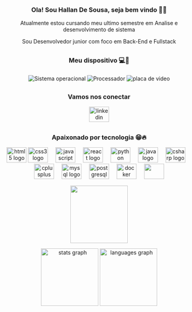 <h3 align="center">Ola! Sou Hallan De Sousa, seja bem vindo 👋🙂</h3>



<p align="center"> Atualmente estou cursando meu ultimo semestre em Analise e desenvolvimento de sistema </p>
<p align="center"> Sou Desenvolvedor junior com foco em Back-End e Fullstack</p>


<h2></h2>

<h3 align="center" >Meu dispositivo 💻🤖</h3>

###

<div align="center"> 
  
  ![Sistema operacional](https://img.shields.io/badge/Windows-Dell_G15-0078D6?style=for-the-badge&logo=windows&logoColor=white)
  ![Processador](https://img.shields.io/badge/Intel-Core_i5_11th-0071C5?style=for-the-badge&logo=intel&logoColor=white)
  ![placa de video](https://img.shields.io/badge/NVIDIA-RTX3050-76B900?style=for-the-badge&logo=nvidia&logoColor=white)
</div>

<h2></h2>

<div align="center">

<h3 align=center> Vamos nos conectar</h3>
<div align="center">
  <a href="https://www.linkedin.com/in/hallan-sousa/" target="_blank">
    <img src="https://raw.githubusercontent.com/maurodesouza/profile-readme-generator/master/src/assets/icons/social/linkedin/default.svg" width="52" height="40" alt="linkedin logo"  />
  </a>
</div>

<h2></h2>

<h3 align="center">Apaixonado por tecnologia 😁🔥</h3>



<div align="center">
  <img src="https://cdn.jsdelivr.net/gh/devicons/devicon/icons/html5/html5-original.svg" width="52" height="40" alt="html5 logo"  />
  <img src="https://cdn.jsdelivr.net/gh/devicons/devicon/icons/css3/css3-original.svg" width="52" height="40" alt="css3 logo"  />
  <img width="12" />
  <img src="https://cdn.jsdelivr.net/gh/devicons/devicon/icons/javascript/javascript-original.svg" width="52" height="40" alt="javascript logo"  />
  <img width="12" />
  <img src="https://cdn.jsdelivr.net/gh/devicons/devicon/icons/react/react-original.svg" width="52" height="40" alt="react logo"  />
  <img width="12" />
  <img src="https://cdn.jsdelivr.net/gh/devicons/devicon/icons/python/python-original.svg" width="52" height="40" alt="python logo"  />
  <img width="12" />
  <img src="https://cdn.jsdelivr.net/gh/devicons/devicon/icons/java/java-original.svg" width="52" height="40" alt="java logo"  />
  <img width="12" />
  <img src="https://cdn.jsdelivr.net/gh/devicons/devicon/icons/csharp/csharp-original.svg" width="52" height="40" alt="csharp logo"  />
  <img width="12" />
  <img src="https://cdn.jsdelivr.net/gh/devicons/devicon/icons/cplusplus/cplusplus-original.svg" width="52" height="40" alt="cplusplus logo"  />
  <img width="12" />
  <img src="https://cdn.jsdelivr.net/gh/devicons/devicon/icons/mysql/mysql-original.svg" width="52" height="40" alt="mysql logo"  />
  <img width="12" />
  <img src="https://cdn.jsdelivr.net/gh/devicons/devicon/icons/postgresql/postgresql-original.svg" width="52" height="40" alt="postgresql logo"  />
  <img width="12" />
  <img src="https://cdn.jsdelivr.net/gh/devicons/devicon/icons/docker/docker-original.svg" width="52" height="40" alt="docker logo"  />
  <img width="12" />
  <img src="https://cdn.jsdelivr.net/gh/devicons/devicon@latest/icons/amazonwebservices/amazonwebservices-plain-wordmark.svg" width="52" height="40 />
  <img width="12" />
</div>
<p></p>
<div align=center>
  <img align="center" height="150" src="https://media4.giphy.com/media/v1.Y2lkPTc5MGI3NjExbW01bHB6bTZ3aGNoZmFhd2J5dDNieGxmdHE2MnE1bWs2dmwxNDI4bCZlcD12MV9pbnRlcm5hbF9naWZfYnlfaWQmY3Q9Zw/bGgsc5mWoryfgKBx1u/giphy.webp">

</div>

<p></p>
<p></p>
<p></p>

<div align="center">
  <img src="https://github-readme-stats.vercel.app/api?username=HallanBR&hide_title=false&hide_rank=false&show_icons=true&include_all_commits=true&count_private=true&disable_animations=false&theme=dracula&locale=en&hide_border=false" height="150" alt="stats graph"  />
  <img src="https://github-readme-stats.vercel.app/api/top-langs?username=HallanBR&locale=en&hide_title=false&layout=compact&card_width=320&langs_count=5&theme=dracula&hide_border=false" height="150" alt="languages graph"  />
</div>


<br clear="both">

